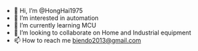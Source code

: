 - 👋 Hi, I’m @HongHai1975
- 👀 I’m interested in automation
- 🌱 I’m currently learning MCU
- 💞️ I’m looking to collaborate on Home and Industrial equipment
- 📫 How to reach me biendo2013@gmail.com

<!---
HongHai1975/HongHai1975 is a ✨ special ✨ repository because its `README.md` (this file) appears on your GitHub profile.
You can click the Preview link to take a look at your changes.
--->
